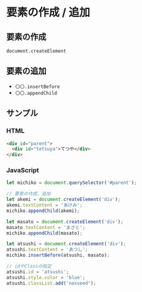 # 要素の作成 / 追加

## 要素の作成
`document.createElement`

## 要素の追加
- `〇〇.insertBefore`  
- `〇〇.appendChild`


## サンプル

### HTML
```HTML
<div id="parent">
  <div id="tetsuya">てつや</div>
</div>
```

### JavaScript
```JavaScript
let michiko = document.querySelector('#parent');

// 要素の作成、追加
let akemi = document.createElement('div');
akemi.textContent = 'あけみ';
michiko.appendChild(akemi);

let masato = document.createElement('div');
masato.textContent = 'まさと';
michiko.appendChild(masato);

let atsushi = document.createElement('div');
atsushi.textContent = 'あつし';
michiko.insertBefore(atsushi, masato);

// idやClassの指定
atsushi.id = 'atsushi';
atsushi.style.color = 'blue';
atsushi.classList.add('nexseed');
```